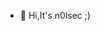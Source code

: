 - 👋 Hi,It's n0lsec ;)

<!---
n0lsecurity/n0lsecurity is a ✨ special ✨ repository because its `README.md` (this file) appears on your GitHub profile.
You can click the Preview link to take a look at your changes.
--->
